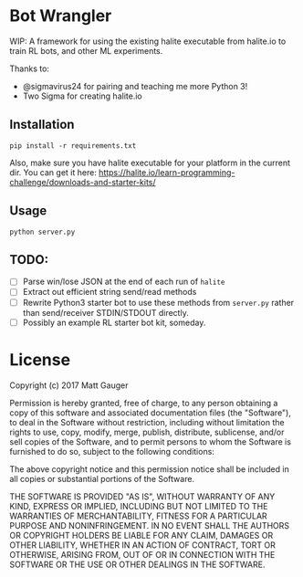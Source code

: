 Bot Wrangler
===

WIP: A framework for using the existing halite executable from halite.io to train RL bots, and other ML experiments.

Thanks to:

- @sigmavirus24 for pairing and teaching me more Python 3!
- Two Sigma for creating halite.io

## Installation

```shell
pip install -r requirements.txt
```

Also, make sure you have halite executable for your platform in the current dir. You can get it here: https://halite.io/learn-programming-challenge/downloads-and-starter-kits/

## Usage

```shell
python server.py
```

## TODO:

- [ ] Parse win/lose JSON at the end of each run of `halite`
- [ ] Extract out efficient string send/read methods
- [ ] Rewrite Python3 starter bot to use these methods from `server.py` rather than send/receiver STDIN/STDOUT directly.
- [ ] Possibly an example RL starter bot kit, someday.

# License

Copyright (c) 2017 Matt Gauger

Permission is hereby granted, free of charge, to any person obtaining a copy
of this software and associated documentation files (the "Software"), to deal
in the Software without restriction, including without limitation the rights
to use, copy, modify, merge, publish, distribute, sublicense, and/or sell
copies of the Software, and to permit persons to whom the Software is
furnished to do so, subject to the following conditions:

The above copyright notice and this permission notice shall be included in all
copies or substantial portions of the Software.

THE SOFTWARE IS PROVIDED "AS IS", WITHOUT WARRANTY OF ANY KIND, EXPRESS OR
IMPLIED, INCLUDING BUT NOT LIMITED TO THE WARRANTIES OF MERCHANTABILITY,
FITNESS FOR A PARTICULAR PURPOSE AND NONINFRINGEMENT. IN NO EVENT SHALL THE
AUTHORS OR COPYRIGHT HOLDERS BE LIABLE FOR ANY CLAIM, DAMAGES OR OTHER
LIABILITY, WHETHER IN AN ACTION OF CONTRACT, TORT OR OTHERWISE, ARISING FROM,
OUT OF OR IN CONNECTION WITH THE SOFTWARE OR THE USE OR OTHER DEALINGS IN THE
SOFTWARE.

